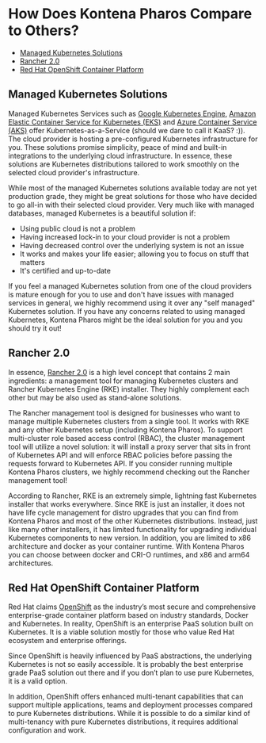 # How Does Kontena Pharos Compare to Others?

- [Managed Kubernetes Solutions](#managed-kubernetes-solutions)
- [Rancher 2.0](#rancher-20)
- [Red Hat OpenShift Container Platform](#red-hat-openshift-container-platform)

## Managed Kubernetes Solutions

Managed Kubernetes Services such as [Google Kubernetes Engine](https://cloud.google.com/kubernetes-engine/), [Amazon Elastic Container Service for Kubernetes (EKS)](https://aws.amazon.com/eks/) and [Azure Container Service (AKS)](https://azure.microsoft.com/en-us/services/container-service/) offer Kubernetes-as-a-Service (should we dare to call it KaaS? :)). The cloud provider is hosting a pre-configured Kubernetes infrastructure for you. These solutions promise simplicity, peace of mind and built-in integrations to the underlying cloud infrastructure. In essence, these solutions are Kubernetes distributions tailored to work smoothly on the selected cloud provider's infrastructure.

While most of the managed Kubernetes solutions available today are not yet production grade, they might be great solutions for those who have decided to go all-in with their selected cloud provider. Very much like with managed databases, managed Kubernetes is a beautiful solution if:

* Using public cloud is not a problem
* Having increased lock-in to your cloud provider is not a problem
* Having decreased control over the underlying system is not an issue
* It works and makes your life easier; allowing you to focus on stuff that matters
* It's certified and up-to-date

If you feel a managed Kubernetes solution from one of the cloud providers is mature enough for you to use and don't have issues with managed services in general, we highly recommend using it over any "self managed" Kubernetes solution. If you have any concerns related to using managed Kubernetes, Kontena Pharos might be the ideal solution for you and you should try it out!

## Rancher 2.0

In essence, [Rancher 2.0](https://rancher.com/) is a high level concept that contains 2 main ingredients: a management tool for managing Kubernetes clusters and Rancher Kubernetes Engine (RKE) installer. They highly complement each other but may be also used as stand-alone solutions.

The Rancher management tool is designed for businesses who want to manage multiple Kubernetes clusters from a single tool. It works with RKE and any other Kubernetes setup (including Kontena Pharos). To support multi-cluster role based access control (RBAC), the cluster management tool will utilize a novel solution: it will install a proxy server that sits in front of Kubernetes API and will enforce RBAC policies before passing the requests forward to Kubernetes API. If you consider running multiple Kontena Pharos clusters, we highly recommend checking out the Rancher management tool!

According to Rancher, RKE is an extremely simple, lightning fast Kubernetes installer that works everywhere. Since RKE is just an installer, it does not have life cycle management for distro upgrades that you can find from Kontena Pharos and most of the other Kubernetes distributions. Instead, just like many other installers, it has limited functionality for upgrading individual Kubernetes components to new version. In addition, you are limited to x86 architecture and docker as your container runtime. With Kontena Pharos you can choose between docker and CRI-O runtimes, and x86 and arm64 architectures.

## Red Hat OpenShift Container Platform

Red Hat claims [OpenShift](https://www.openshift.com/container-platform/) as the industry’s most secure and comprehensive enterprise-grade container platform based on industry standards, Docker and Kubernetes. In reality, OpenShift is an enterprise PaaS solution built on Kubernetes. It is a viable solution mostly for those who value Red Hat ecosystem and enterprise offerings.

Since OpenShift is heavily influenced by PaaS abstractions, the underlying Kubernetes is not so easily accessible. It is probably the best enterprise grade PaaS solution out there and if you don’t plan to use pure Kubernetes, it is a valid option.

In addition, OpenShift offers enhanced multi-tenant capabilities that can support multiple applications, teams and deployment processes compared to pure Kubernetes distributions. While it is possible to do a similar kind of multi-tenancy with pure Kubernetes distributions, it requires additional configuration and work.
